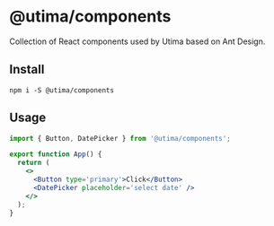 # @utima/components

Collection of React components used by Utima based on Ant Design.

## Install

```console
npm i -S @utima/components
```

## Usage

```jsx
import { Button, DatePicker } from '@utima/components';

export function App() {
  return (
    <>
      <Button type='primary'>Click</Button>
      <DatePicker placeholder='select date' />
    </>
  );
}
```
